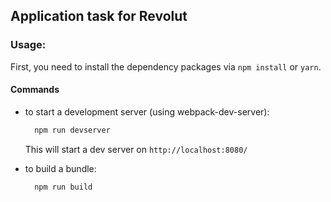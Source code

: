 ## Application task for Revolut

### Usage:
First, you need to install the dependency packages via `npm install` or `yarn`.

#### Commands
* to start a development server (using webpack-dev-server):  
  ```bash
    npm run devserver  
  ```  
  This will start a dev server on `http://localhost:8080/`
  
  
* to build a bundle:  
  ```bash
    npm run build 
  ```
